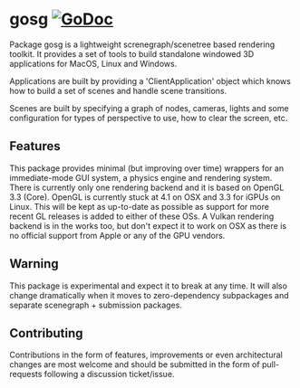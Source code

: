 # gosg [![GoDoc](https://godoc.org/github.com/fcvarela/gosg?status.svg)](https://godoc.org/github.com/fcvarela/gosg)

Package gosg is a lightweight screnegraph/scenetree based rendering toolkit. It provides a set of tools to build standalone windowed 3D applications for MacOS, Linux and Windows.

Applications are built by providing a 'ClientApplication' object which knows how to build a set of scenes and handle scene transitions.

Scenes are built by specifying a graph of nodes, cameras, lights and some configuration for types of perspective to use, how to clear the screen, etc.

## Features
This package provides minimal (but improving over time) wrappers for an immediate-mode GUI system, a physics engine and rendering system. There is currently only one rendering backend and it is based on OpenGL 3.3 (Core). OpenGL is currently stuck at 4.1 on OSX and 3.3 for iGPUs on Linux. This will be kept as up-to-date as possible as support for more recent GL releases is added to either of these OSs. A Vulkan rendering backend is in the works too, but don't expect it to work on OSX as there is no official support from Apple or any of the GPU vendors.

## Warning
This package is experimental and expect it to break at any time. It will also change dramatically when it moves to zero-dependency subpackages and separate scenegraph + submission packages.

## Contributing
Contributions in the form of features, improvements or even architectural changes are most welcome and should be submitted in the form of pull-requests following a discussion ticket/issue.

